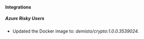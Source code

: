 
#### Integrations

##### Azure Risky Users

- Updated the Docker image to: *demisto/crypto:1.0.0.3539024*.

